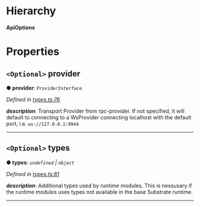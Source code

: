 

# Hierarchy

**ApiOptions**

# Properties

<a id="provider"></a>

## `<Optional>` provider

**● provider**: *`ProviderInterface`*

*Defined in [types.ts:76](https://github.com/polkadot-js/api/blob/35c6b0f/packages/api/src/types.ts#L76)*

*__description__*: Transport Provider from rpc-provider. If not specified, it will default to connecting to a WsProvider connecting localhost with the default port, i.e. `ws://127.0.0.1:9944`

___
<a id="types"></a>

## `<Optional>` types

**● types**: *`undefined` | `object`*

*Defined in [types.ts:81](https://github.com/polkadot-js/api/blob/35c6b0f/packages/api/src/types.ts#L81)*

*__description__*: Additional types used by runtime modules. This is nessusary if the runtime modules uses types not available in the base Substrate runtime.

___

